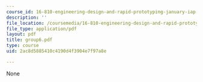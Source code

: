 ```yaml
---
course_id: 16-810-engineering-design-and-rapid-prototyping-january-iap-2005
description: ''
file_location: /coursemedia/16-810-engineering-design-and-rapid-prototyping-january-iap-2005/2ac8d5885410c4190d4f3904e7f97a8e_group6.pdf
file_type: application/pdf
layout: pdf
title: group6.pdf
type: course
uid: 2ac8d5885410c4190d4f3904e7f97a8e

---
```

None